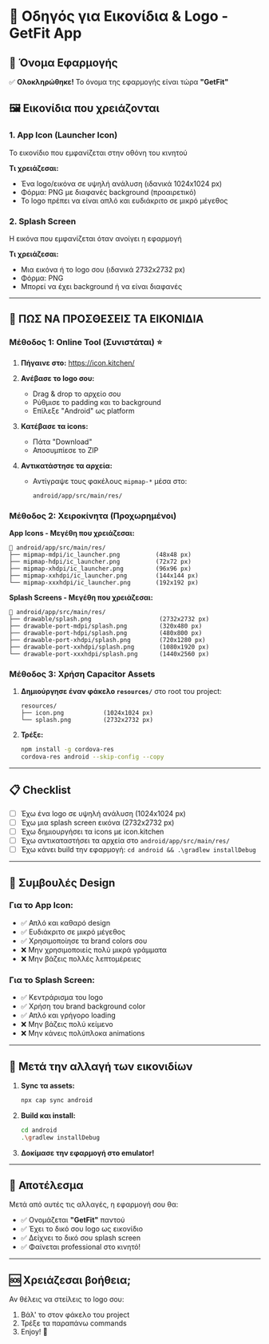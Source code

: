 # 🎨 Οδηγός για Εικονίδια & Logo - GetFit App

## 📱 Όνομα Εφαρμογής
✅ **Ολοκληρώθηκε!** Το όνομα της εφαρμογής είναι τώρα **"GetFit"**

## 🖼️ Εικονίδια που χρειάζονται

### 1. **App Icon (Launcher Icon)**
Το εικονίδιο που εμφανίζεται στην οθόνη του κινητού

**Τι χρειάζεσαι:**
- Ένα logo/εικόνα σε υψηλή ανάλυση (ιδανικά 1024x1024 px)
- Φόρμα: PNG με διαφανές background (προαιρετικό)
- Το logo πρέπει να είναι απλό και ευδιάκριτο σε μικρό μέγεθος

### 2. **Splash Screen**
Η εικόνα που εμφανίζεται όταν ανοίγει η εφαρμογή

**Τι χρειάζεσαι:**
- Μια εικόνα ή το logo σου (ιδανικά 2732x2732 px)
- Φόρμα: PNG
- Μπορεί να έχει background ή να είναι διαφανές

---

## 🚀 ΠΩΣ ΝΑ ΠΡΟΣΘΕΣΕΙΣ ΤΑ ΕΙΚΟΝΙΔΙΑ

### Μέθοδος 1: Online Tool (Συνιστάται) ⭐

1. **Πήγαινε στο:** https://icon.kitchen/
   
2. **Ανέβασε το logo σου:**
   - Drag & drop το αρχείο σου
   - Ρύθμισε το padding και το background
   - Επίλεξε "Android" ως platform

3. **Κατέβασε τα icons:**
   - Πάτα "Download"
   - Αποσυμπίεσε το ZIP

4. **Αντικατάστησε τα αρχεία:**
   - Αντίγραψε τους φακέλους `mipmap-*` μέσα στο:
     ```
     android/app/src/main/res/
     ```

### Μέθοδος 2: Χειροκίνητα (Προχωρημένοι)

**App Icons - Μεγέθη που χρειάζεσαι:**

```
📁 android/app/src/main/res/
├── mipmap-mdpi/ic_launcher.png          (48x48 px)
├── mipmap-hdpi/ic_launcher.png          (72x72 px)
├── mipmap-xhdpi/ic_launcher.png         (96x96 px)
├── mipmap-xxhdpi/ic_launcher.png        (144x144 px)
└── mipmap-xxxhdpi/ic_launcher.png       (192x192 px)
```

**Splash Screens - Μεγέθη που χρειάζεσαι:**

```
📁 android/app/src/main/res/
├── drawable/splash.png                   (2732x2732 px)
├── drawable-port-mdpi/splash.png         (320x480 px)
├── drawable-port-hdpi/splash.png         (480x800 px)
├── drawable-port-xhdpi/splash.png        (720x1280 px)
├── drawable-port-xxhdpi/splash.png       (1080x1920 px)
└── drawable-port-xxxhdpi/splash.png      (1440x2560 px)
```

### Μέθοδος 3: Χρήση Capacitor Assets

1. **Δημιούργησε έναν φάκελο `resources/`** στο root του project:
   ```
   resources/
   ├── icon.png           (1024x1024 px)
   └── splash.png         (2732x2732 px)
   ```

2. **Τρέξε:**
   ```bash
   npm install -g cordova-res
   cordova-res android --skip-config --copy
   ```

---

## 📋 Checklist

- [ ] Έχω ένα logo σε υψηλή ανάλυση (1024x1024 px)
- [ ] Έχω μια splash screen εικόνα (2732x2732 px)
- [ ] Έχω δημιουργήσει τα icons με icon.kitchen
- [ ] Έχω αντικαταστήσει τα αρχεία στο `android/app/src/main/res/`
- [ ] Έχω κάνει build την εφαρμογή: `cd android && .\gradlew installDebug`

---

## 🎨 Συμβουλές Design

### Για το App Icon:
- ✅ Απλό και καθαρό design
- ✅ Ευδιάκριτο σε μικρό μέγεθος
- ✅ Χρησιμοποίησε τα brand colors σου
- ❌ Μην χρησιμοποιείς πολύ μικρά γράμματα
- ❌ Μην βάζεις πολλές λεπτομέρειες

### Για το Splash Screen:
- ✅ Κεντράρισμα του logo
- ✅ Χρήση του brand background color
- ✅ Απλό και γρήγορο loading
- ❌ Μην βάζεις πολύ κείμενο
- ❌ Μην κάνεις πολύπλοκα animations

---

## 🔄 Μετά την αλλαγή των εικονιδίων

1. **Sync τα assets:**
   ```bash
   npx cap sync android
   ```

2. **Build και install:**
   ```bash
   cd android
   .\gradlew installDebug
   ```

3. **Δοκίμασε την εφαρμογή στο emulator!**

---

## 📱 Αποτέλεσμα

Μετά από αυτές τις αλλαγές, η εφαρμογή σου θα:
- ✅ Ονομάζεται **"GetFit"** παντού
- ✅ Έχει το δικό σου logo ως εικονίδιο
- ✅ Δείχνει το δικό σου splash screen
- ✅ Φαίνεται professional στο κινητό!

---

## 🆘 Χρειάζεσαι βοήθεια;

Αν θέλεις να στείλεις το logo σου:
1. Βάλ' το στον φάκελο του project
2. Τρέξε τα παραπάνω commands
3. Enjoy! 🎉

